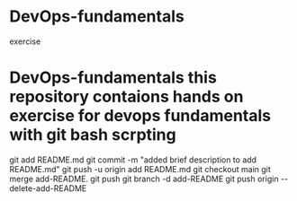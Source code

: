 # DevOps-fundamentals
exercise
# DevOps-fundamentals this repository contaions hands on exercise for devops fundamentals with git bash scrpting
git add README.md
git commit -m "added brief description to add README.md"
git push -u origin add README.md
git checkout main
git merge add-README.
git push
git branch -d add-README
git push origin --delete-add-README
